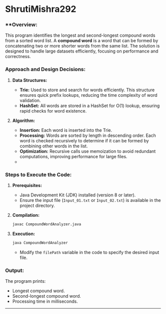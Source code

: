 # ShrutiMishra292

### **Overview:

This program identifies the longest and second-longest compound words from a sorted word list. A **compound word** is a word that can be formed by concatenating two or more shorter words from the same list. The solution is designed to handle large datasets efficiently, focusing on performance and correctness.

### **Approach and Design Decisions:**

1. **Data Structures:**  
   - **Trie:** Used to store and search for words efficiently. This structure ensures quick prefix lookups, reducing the time complexity of word validation.
   - **HashSet:** All words are stored in a HashSet for O(1) lookup, ensuring rapid checks for word existence.

2. **Algorithm:**  
   - **Insertion:** Each word is inserted into the Trie.
   - **Processing:** Words are sorted by length in descending order. Each word is checked recursively to determine if it can be formed by combining other words in the list.
   - **Optimization:** Recursive calls use memoization to avoid redundant computations, improving performance for large files.
   - 
### **Steps to Execute the Code:**

1. **Prerequisites:**  
   - Java Development Kit (JDK) installed (version 8 or later).  
   - Ensure the input file (`Input_01.txt` or `Input_02.txt`) is available in the project directory.

2. **Compilation:**  
   ```bash
   javac CompoundWordAnalyzer.java
   ```

3. **Execution:**  
   ```bash
   java CompoundWordAnalyzer
   ```
   - Modify the `filePath` variable in the code to specify the desired input file.

### **Output:**  
The program prints:
- Longest compound word.
- Second-longest compound word.
- Processing time in milliseconds.

---

